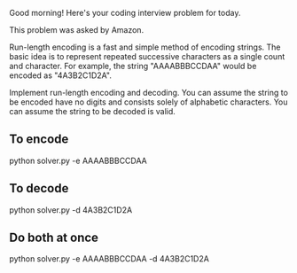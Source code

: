 Good morning! Here's your coding interview problem for today.

This problem was asked by Amazon.

Run-length encoding is a fast and simple method of encoding strings. The basic idea is to represent repeated successive characters as a single count and character. For example, the string "AAAABBBCCDAA" would be encoded as "4A3B2C1D2A".

Implement run-length encoding and decoding. You can assume the string to be encoded have no digits and consists solely of alphabetic characters. You can assume the string to be decoded is valid.


## To encode
python solver.py -e AAAABBBCCDAA

## To decode
python solver.py -d 4A3B2C1D2A

## Do both at once
python solver.py -e AAAABBBCCDAA -d 4A3B2C1D2A

